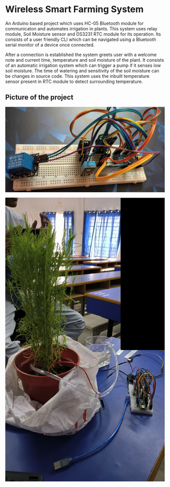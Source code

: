 
# Wireless Smart Farming System

An Arduino based project which uses HC-05 Bluetooth module for communicaton and automates irrigation in plants. 
 This system uses relay module, Soil Moisture sensor and DS3231 RTC module for its operation.
 Its consists of a user friendly CLI which can be navigated using a Bluetooth serial monitor of a device once connected.
 
 After a connection is established the system greets user with a welcome note and current time, temperature and soil moisture of the plant.
 It consists of an automatic irrigation system which can trigger a pump if it senses low soil moisture.
 The time of watering and sensitivity of the soil moisture can be changes in source code.
 This system uses the inbuilt temperature sensor present in RTC module to detect surrounding temperature.


## Picture of the project

![Alt text](https://github.com/Codepheonixx/Wireless_Smart_Farming_System/blob/main/Shots/IMG_20230507_203912.jpg)

![Alt text](https://github.com/Codepheonixx/Wireless_Smart_Farming_System/blob/main/Shots/IMG_20230510_140303.jpg)
